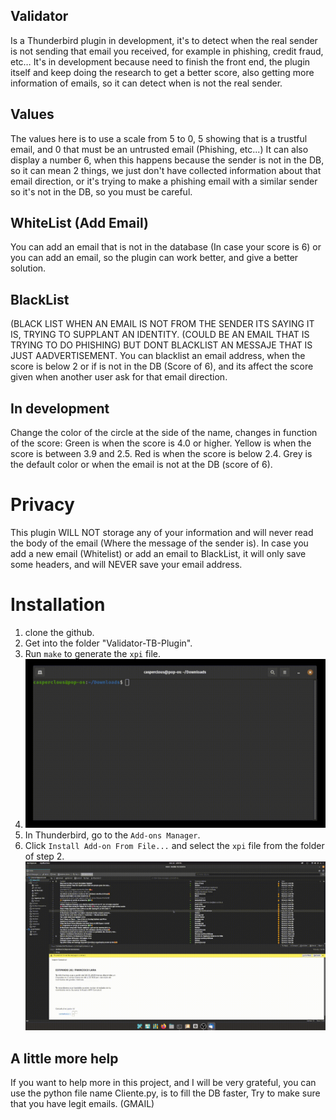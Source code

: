 ## Validator

Is a Thunderbird plugin in development, it's to detect when the real sender is not sending that email you received, for example in phishing, credit fraud, etc… It's in development because need to finish the front end, the plugin itself and keep doing the research to get a better score, also getting more information of emails, so it can detect when is not the real sender.

## Values
The values here is to use a scale from 5 to 0, 5 showing that is a trustful email, and 0 that must be an untrusted email (Phishing, etc...)
It can also display a number 6, when this happens because the sender is not in the DB, so it can mean 2 things, we just don't have collected information about that email direction, or it's trying to make a phishing email with a similar sender so it's not in the DB, so you must be careful.

## WhiteList (Add Email)
You can add an email that is not in the database (In case your score is 6) or you can add an email, so the plugin can work better, and give a better solution.

## BlackList
(BLACK LIST WHEN AN EMAIL IS NOT FROM THE SENDER ITS SAYING IT IS,  TRYING TO SUPPLANT AN IDENTITY. (COULD BE AN EMAIL THAT IS TRYING TO DO PHISHING) BUT DONT BLACKLIST AN MESSAJE THAT IS JUST AADVERTISEMENT.
You can blacklist an email address, when the score is below 2 or if is not in the DB (Score of 6), and its affect the score given when another user ask for that email direction. 

## In development
Change the color of the circle at the side of the name, changes in function of the score:
Green is when the score is 4.0 or higher.
Yellow is when the score is between 3.9 and 2.5.
Red is when the score is below 2.4.
Grey is the default color or when the email is not at the DB (score of 6).

# Privacy
This plugin WILL NOT storage any of your information and will never read the body of the email (Where the message of the sender is).
In case you add a new email (Whitelist) or add an email to BlackList, it will only save some headers, and will NEVER save your email address.
# Installation

1. clone the github.
2. Get into the folder "Validator-TB-Plugin".
3. Run `make` to generate the `xpi` file.
4. ![XPI](https://github.com/CasperClous/Validator-TB-Plugin/blob/main/XPI.gif)
5. In Thunderbird, go to the `Add-ons Manager`.
6. Click `Install Add-on From File...` and select the `xpi` file from the folder of step 2.
![INSTALL](https://github.com/CasperClous/Validator-TB-Plugin/blob/main/PlugInstal.gif)

## A little more help
If you want to help more in this project, and I will be very grateful, you can use the python file name Cliente.py, is to fill the DB faster, Try to make sure that you have legit emails. (GMAIL)
